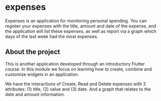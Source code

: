 # expenses

Expenses is an application for monitoring personal spending. You can register your expenses with the title, amount and date of the expense, and the application will list these expenses, as well as report via a graph which days of the last week had the most expenses.

## About the project

This is another application developed through an introductory Flutter course. In this module we focus on learning how to create, combine and customize widgets in an application.

We have the interactions of Create, Read and Delete expenses with 3 attributes: (1) title, (2) value and (3) date. And a graph that relates to the date and amount information.
